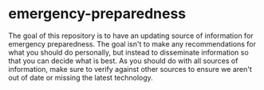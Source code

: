 # emergency-preparedness
The goal of this repository is to have an updating source of information for emergency preparedness. The goal isn't to make any recommendations for what you should do personally, but instead to disseminate information so that you can decide what is best. As you should do with all sources of information, make sure to verify against other sources to ensure we aren't out of date or missing the latest technology.
